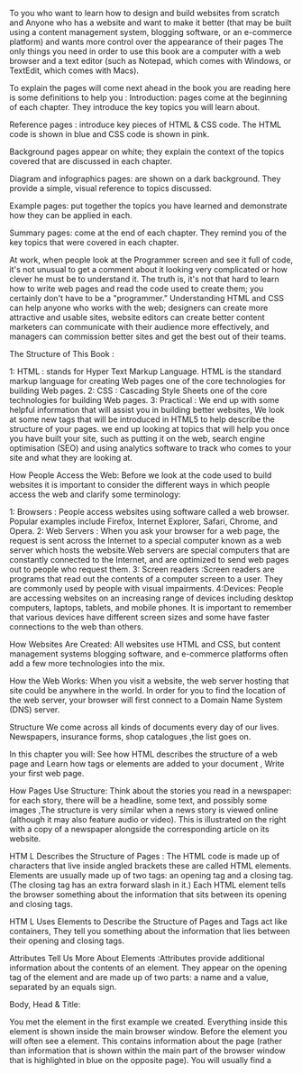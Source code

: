 To you  who want to learn how to design and build websites from scratch and Anyone who has a website and want to make it better   (that may be built using a content management system, blogging software, 
or an e-commerce platform) and wants more control over the appearance of their pages  The only things you need in order to use this book are a computer with a web browser and a text editor
 (such as Notepad, which comes with Windows, or TextEdit, which comes with Macs).

To explain  the pages will come next ahead in the book you are reading here is some definitions to help you :
Introduction: pages come at the beginning of each chapter. They introduce the key topics you will learn about.

Reference pages : introduce key pieces of HTML & CSS code. The HTML code is shown in blue and CSS code is shown in pink.

Background pages appear on white; they explain the context of the topics covered that are discussed in each chapter.

Diagram and infographics pages:  are shown on a dark background. They provide a simple, visual reference to topics discussed.

Example pages:  put together the topics you have learned and demonstrate how they can be applied in each.

Summary pages:  come at the end of each chapter. They remind you of the key topics that were covered in each chapter.


At work, when people look at the Programmer  screen and see it full of code, it's not unusual to get a comment about it looking very complicated or how clever he  must
be to understand it. The truth is, it's not that hard to learn how to write web pages and read the code used to create them; you certainly don't have to be a "programmer."
Understanding HTML and CSS can help anyone who works with the web; designers can create more attractive and usable sites, website editors can create better content
marketers can communicate with their audience more effectively, and managers can commission better sites and get the best out of their teams.

The Structure of This Book :

1: HTML : stands for Hyper Text Markup Language. HTML is the standard markup language for creating Web pages one of the  core technologies for building Web pages.
2: CSS : Cascading Style Sheets   one of the core technologies for building Web pages. 
3: Practical : We end up with some helpful information that will assist you in building better websites, We look at some new tags that will be introduced in HTML5 to help describe the structure of your pages.
we end up looking at topics that will help you once you have built your site, such as putting it on the web, search engine optimisation (SEO) and using analytics software to track who comes to your site and what they are looking at.

How People Access the Web: Before we look at the code used to build websites it is important to consider the different ways in which people access the web and clarify some terminology:

1: Browsers : People access websites using software called a web browser. Popular examples include Firefox, Internet Explorer, Safari, Chrome, and Opera.
2: Web Servers : When you ask your browser for a web page, the request is sent across the Internet to a special computer known as a web server which hosts the website.Web servers are special computers that are constantly 
connected to the Internet, and are optimized to send web pages out to people who request them.
3: Screen readers :Screen readers are programs that read out the contents of a computer screen to a user. They are commonly used by people with visual impairments.
4:Devices: People are accessing websites on an increasing range of devices including desktop computers, laptops, tablets, and mobile phones. It is important to
remember that various devices have different screen sizes and some have faster connections to the web than others.

How Websites Are Created: All websites use HTML and CSS, but content management systems  blogging software, and e-commerce platforms often add a few more technologies into the mix. 

How the Web Works: When you visit a website, the web server hosting that site could be anywhere in the
world. In order for you to find the location of the web server, your browser will first connect to a Domain Name System (DNS) server.





Structure
We come across all kinds of documents every day of our lives. Newspapers, insurance forms, shop catalogues ,the list goes on.

In this chapter you will:
See how HTML describes the structure of a web page  and  Learn how tags or elements are added to your document , Write your first web page.

How Pages Use Structure:
Think about the stories you read in a newspaper: for each story, there will be a headline, some text, and possibly some images ,The structure is very similar when a news story is viewed
online (although it may also feature audio or video). This is illustrated on the right with a copy of a newspaper alongside the corresponding article on its website.

HTM L Describes the Structure of Pages : The HTML code is made up of characters that live inside angled brackets these are called HTML elements. Elements are usually
made up of two tags: an opening tag and a closing tag. (The closing tag has an extra forward slash in it.) Each HTML element tells the browser something about the information that sits between its opening and closing tags.

HTM L Uses Elements to Describe the Structure of Pages and Tags act like containers, They tell you something about the information that lies between their opening and closing tags.

Attributes Tell Us More About Elements :Attributes provide additional information about the contents of an element. 
They appear on the opening tag of the element and are made up of two parts: a name and a value, separated by an equals sign.

Body, Head & Title:
<body> You met the <body> element in the first example we created. Everything inside this element is shown inside the main browser window.
<head> Before the <body> element you will often see a <head> element. This contains information about the page (rather than information that is shown within
the main part of the browser window that is highlighted in blue on the opposite page). You will usually find a <title> element inside the <head> element.
<title> The contents of the <title> element are either shown in the top of the browser, above where you usually type in the URL of the page you want to visit
or on the tab for that page (if your browser uses tabs to allow you to view multiple pages at the same time).


let me guide you throght steps to Creating a Web Page  on a PC:
To create your first web page on a PC, start up Notepad. You can find this by going to:
Start
All Programs (or Programs)
Accessories
Notepad
You might also like to download a free editor called Notepad++ from notepad-plus-plus.org.
Go to the File menu and select Save as... You will need to save the file somewhere you can remember.
Save this file as test.html




Looking at How Other sites are Built you can do that buy opening the page you want to look at and Once you have opened this
page, you can look for the View menu in your browser, and select  the option that says Source or View source.


In end of theis chapter Here is some of the thinge you know about now: 
* HTML pages are text documents.
* HTML uses tags (characters that sit inside angled brackets) to give the information they surround special meaning.
* Tags are often referred to as elements.
* Tags usually come in pairs. The opening tag denotes the start of a piece of content; the closing tag denotes the end.
* Opening tags can carry attributes, which tell us more about the content of that element.
* Attributes require a name and a value.
* To learn HTML you need to know what tags are available for you to use, what they do, and where they can go.


The Evolution of HTML:
- HTML 4 Released 1997
- XHTML 1.0 Released 2000
- HTML5 Released 2000

DOCTYPEs:Because there have beenseveral versions of HTML, each web page should begin with a DOCTYPE declaration to tell a browser which version of HTML
the page is using (althoughbrowsers usually display the page even if it is not included). We will therefore be including one in each example for the rest of the book.

there is a way to wright  Comments in HTML :  <!-- comment goes here -->

ID Attribute: 
Every HTML element can carry the id attribute. It is used to uniquely identify that element from other elements on the page.
The id attribute is known as a global attribute because it can be used on any element.

Class Attribute:
Its value should describe the class it belongs to. In the example on the left, key paragraphs have a class attribute whose value is
important. The class attribute on any element can share the same value. So, in this example, the value of important could be used on headings and links, too.

Block Elements: 
Some elements will always appear to start on a new line in the browser window. These are known as block level elements. Examples of block elements are <h1>, <p>, <ul>, and <li>.

Inline Elements: Some elements will always appear to continue on the same line as their neighbouring elements. These are known as inline elements. Examples of inline elements are <a>, <b>, <em>, and <img>.

Grouping Text &Elements In a Block:
*<div> * : element allows you to group a set of elements together in one block-level box.
*<span>* : The <span> element acts like
an inline equivalent of the <div> element. It is used to either:
1. Contain a section of text where there is no other suitable element to differentiate it from its surrounding text
2. Contain a number of inline elements.

* The most common reason why people use <span> elements is so that they can control the appearance of the content of these elements using CSS *

*<iframe> *:  An iframe is like a little window  that has been cut into your page — and in that window you can see another page. The term iframe is an abbreviation of inline frame.

-src : The src attribute specifies the URL of the page to show in the frame.
-height:  The height attribute specifies the height of the iframe in pixels.
-width:  The width attribute specifies the width of the iframe in pixels.

-scrolling: The scrolling attribute will not be supported in HTML5. In HTML 4 and XHTML, it indicates whether the iframe should
have scrollbars or not. This is important if the page inside the iframe is larger than the space you have allowed for it (using the height and width attributes). 
Scrollbars allow the user to move around the frame to see more content. It can take one of three values: yes (to show scrollbars), no (to hide scrollbars) and auto (to show them only if needed).

-frameborder: The frameborder attribute will not be supported in HTML5. In HTML 4 and XHTML, it indicates whether the frame should have
a border or not. A value of 0 indicates that no border should be shown. A value of 1 indicates that a border should be shown.

-seamless :In HTML5, a new attribute called seamless can be applied to an iframe where scrollbars are not desired. The seamlessattribute (like some other new
HTML5 attributes) does not need a value, but you will often see authors give it a value of seamless. Older browsers do not support the seamless attribute.

# Information About Your Pages:
* <meta> The <meta> element lives inside the <head> element and contains information about that web page.
* description This contains a description of the page. This description is commonly used by search engines to understand what the page is about and should be a maximum of 155 characters.
* keywords This contains a list of commaseparated words that a user might search on to find the page. In practice, this no longer has any noticeable effect on how search engines index your site.
* robots This indicates whether search engines should add this page to their search results or not. A value of noindex can be used if this page should not be added.
A value of nofollow can be used if search engines should add this page in their results but not any pages that it links to.
* author This defines the author of the web page.
* pragma This prevents the browser from caching the page. (That is, storing it locally to save time downloading it on subsequent visits.)
* expires Because browsers often cache the content of a page, the expires option can be used to indicate when the page should expire (and no longer be cached). Note that the date must be specified in the format shown.

### Escape Characters:There are some characters that are used in and reserved by HTML code. (For example, the left and right angled brackets.)

** DOCTYPES tell browsers which version of HTML you are using. 
** You can add comments to your code between the <!-- and --> markers.
** The id and class attributes allow you to identify particular elements.
** The <div> and <span> elements allow you to group block-level and inline elements together.
**  <iframes> cut windows into your web pages through which other pages can be displayed.
**  The <meta> tag allows you to supply all kinds of information about your web page.
**  Escape characters are used to include special characters in your pages such as <, >, 





HTML5 Layout:
HTML5 is introducing a new set of elements that help define the structure of a page.

Traditional HTML Layouts :
For a long time, web page authors used <div> elements to grouptogether related elements on the page (such as the elements that form a header, an article, footer or sidebar). 
Authors used class or id attributes to indicate the role of the <div> element in the structure of the page.

New Html 5 Layout Elements:
HTML5 introduces a new set of elements that allow you to divide up the parts of a page. The names of these elements indicate the kind of content
you will find in them. They are still subject to change, but that has not stopped many web page authors using them already.

Headers & Footers <header> <footer> :
The <header> and <footer> elements can be used for:
**  The main header or footer that appears at the top or bottom of every page on the site.
**  A header or footer for an individual <article> or <section> within the page

- Navigation <nav> : The <nav> element is used to contain the major navigational blocks on the site such as the primary site navigation.
- Articles <article> : The <article> element acts as a container for any section of a page that could stand alone and potentially be syndicated.
- Asides <aside> :  The <aside> element has two purposes, depending on whether it is inside an <article> element or not.
- Sections <section> : The <section> element groups related content together, and typically each section would have its own heading.
- Heading Groups <hgroup> : The purpose of the <hgroup> element is to group together a set of one or more <h1> through <h6> elements so that they are treated as one single heading.
- Figures <figure> <figcaption> :used when the content simply references the element (and not for something that is absolutely integral to the flow of a page).
- Sectioning El ements <div> : the <div> element will remain an important way to group together related elements, because you should not be using these new elements that you have just met for purposes other than those explicitly stated.
- Linking Around Block-Level El ements : HTML5 allows web page authors to place an <a> element around a block level element that contains child elements.  This allows you to turn an entire block into a link. 
This is not a new element in HTML5, but it was not seen as a correct usage of the <a> element in earlier versions of HTML.


## The new HTML5 elements indicate the purpose of different parts of a web page and help to describeits structure.
## The new elements provide clearer code (compared with using multiple <div> elements).
## Older browsers that do not understand HTML5 elements need to be told which elements are block-level elements.
## To make HTML5 elements work in Internet Explorer 8 (and older versions of IE), extra JavaScript is needed, which is available free from Google.




*Who is the Site For? *
**Every website should be designed for the target audience—not just for yourself or the**
**site owner. It is therefore very important to understand who your target audience is.**

*Every Websitew must have a Target Audience: individuals*
**What is the age range of your target audience?**
** Will your site appeal to more women or men? What is the mix?**
** Which country do your visitors live in?**
** Do they live in urban or rural areas?**
** What is the average income of visitors?**
** What level of education do they have?**
** What is their marital or family status?**
** What is their occupation?**
** How many hours do they work per week?**
** How often do they use the web?**
** What kind of device do they use to access the web?**

*Target Audience: Companies*
** What is the size of the company or relevant department?**
** What is the position of people in the company who visit your site?**
** Will visitors be using the site for themselves or for someone else?**
** How large is the budget they control?**

##Why People Visit YOUR Website :
Now that you know who your visitors are, you need to consider why they are coming. While some people will simply chance across your website, most will visit for a specific reason.

##What Your Visitors are Trying to Achieve :
It is unlikely that you will be able to list every reason why someone visits your site but you are looking for key tasks and motivations. This information can help guide your site designs.

##What Information Your Visitors Need :
You know who is coming to your site and why they are coming, so now you need to work out what information they need in order to achieve their goals quickly and effectively.

##How Of ten People Will Visit Your Site :
Some sites benefit from being updated more frequently than others. Some information (such as news) may be constantly changing, while other content remains relatively static.

##Site Maps :
Now that you know what needs to appear on your site, you can start to organize the information into sections or pages.

##WireFrames :
A wireframe is a simple sketch of the key information that needs to go on each page of a site. It shows the hierarchy of the information and how much space it might require.

##Getting your message across using design :
The primary aim of any kind of visual design is to communicate. Organizing and prioritizing information on a page helps users understand its importance and what order to read it in.

##Visual hierarchy :
Visual hierarchy refers to the order in which your eyes perceive what they see. It is created by adding visual contrast between the items being displayed. Items with higher contrast are recognized and processed first.

##grouping and Similarity :
When making sense of a design, we tend to organize visual elements into groups. Grouping related pieces of information together can make a design easier to comprehend.
Here are some ways this can be achieved:
*Proximity
*Closure
*Continuance
*White Space
*color
*Borders

###We naturally observe similarities in design, and things that are similar are perceived to be more related than things that are dissimilar. 
###Repetitionof similar color, size, orientation, texture, font, or shape, suggests that matching elements have similar importance or meaning.

*Designing Navigation :*
Site navigation not only helps people find where they want to go, but also helps them understand what your site is about and how it is organized.
 Good navigation tends to follow these principles: 
1-Concise: the navigation should be quick and easy to read.
2-Clear:Users should be able to predict the kind of information that they will find on the page before clicking on the link.
3-Selective:The primary navigation should only reflect the sections or content of the site.
4-Context :Good navigation provides context. It lets the user know where they are in the website at that moment.
5-Interactive :Each link should be big enough to click on and the appearance of the link should change when the user hovers over each item or clicks on it.
6-Consistent :The more pages a site contains, the larger the number of navigation items there will be. Although secondary navigation will change from page to page, it is best to keep the primary navigation exactly the same.

# *Summry:*
*It's important to understand w XX ho your target audience is, why they would come to your site, what information they want to find and when they are likely to return.
*Site maps allow you to plan the structure of a site.
*Wireframes allow you to organize the information that will need to go on each page.
*Design is about communication. Visual hierarchy helps visitors understand what you are trying to tell them.
*You can differentiate between pieces of information using size, color, and style.
*You can use grouping and similarity to help simplify the information you present.






How JavaScript Makes Web Pager Moreintractive:
- ACCESS CONTENT You can use JavaScript to select any element, attribute, or text from an HTML page. For example:
• Select the text inside all of the <hl> elements on a page
• Select any elements that have a c1ass attribute with a value of note
• Find out what was entered into a text input whose id attribute has a value of email
- MODIFY CONTENT :
You can use JavaScript to add elements, attributes, and text to the page, or remove them. For example:
• Add a paragraph of text after the first <hl> element
• Change the value of c 1 ass attributes to trigger new CSS rules for those elements
• Change the size or position of an <i mg> element 
- PROGRAM RULES:
 You can specify a set of steps for the browser to follow (like a recipe), which allows it to access or change the content of a page. For example:
• A gallery script could check which image a user clicked on and display a larger version of that image.
• A mortgage calculator could collect values from a form, perform calculation, and display repayments.
• An animation could check the dimensions of the browser window and move an image to the bottom of the viewable area (also known as the viewport).
- REACT TO EVENTS :
You can specify that a script should run when a specific event has occurred. For example, it could be run when:
• A button is pressed
• A link is clicked (or tapped) on
• A cursor hovers over an element
• Information is added to a form
• An interval of time has passed
• A web page has finished loading

Being able to change the content of an HTML page while it is loaded in the browser is very powerful. The examples below rely on the ability to:
- Access the content of the page
- Modify the content of the page
- Program rules or instructions the browser can follow
- React to events triggered by the user or browser

In order to teach you JavaScript, this book is divided into two sections:
1-CORE CONCEPTS The first nine chapters introduce you to the basics of programming and the JavaScript language. Along
the way you will learn how it is used to create more engaging, interactive, and usable websites.
2-PRACTICAL A PPLICATIONS By this point you will already have seen many examples of how JavaScript is used on popular
websites. This section brings together all of the techniques you have learned so far, to give you practical demonstrations of how JavaScript is used
by professional developers. Not only will you see a selection of in-depth examples, you will also learn more about the process of designing and writing
scripts from scratch.





Before you learn how to read and write the JavaScript language itself, you need to become familiar with some key
concepts in computer programming. They will be covered in three sections:

A- What is a script and how do I  create one?
B- How do computers fit in with the world around them?
C- How do I write a script for a web page?


*Once you have learned the basics you will be able to understand how the JavaScript*
*language can be used to tell browsers what you want them to do.*

###What is a script and how do I  create one : A script  is a series of instructions that a computer can follow to achieve a goal.
 ####WRITING A SCRIPT To write a script, you need to first state your goal and then list the tasks that need to be completed in order to achieve it.


Start with the big picture of what you want to achieve, and break that down into smaller steps :
1- DEFINE THE GOAL First, you need to define the task you want to achieve. You can think of this as a puzzle for the computer to solve.
2- DESIGN THE SCRIPT To design a script you split the goal out into a series of tasks that are going to be involved in solving this puzzle. This can be represented using a flowchart.
3- CODE EACH STEP Each of the steps needs to be written in a programming language that the compu ter understands. In our case, this is JavaScript.


###You need to learn to "think" like a computer because they solve tasks in different ways than you or I might approach them.

##A-What is a script and how do I  create one? 
 **A script is a series of instructions that the computer can follow in order to achieve a goal.**
 **Each time the script runs, it might only use a subset of all the instructions.**
 **Computers approach tasks in a different way than humans, so your instructions must let the computer solve the task prggrammatically.**
 **To approach writing a script, break down your goal into a series of tasks and then work out each step needed to complete that task (a flowchart can help).**

#B- How do computers fit in with the world around them?
COMPUTERS CREATE MODELS OF THE WORLD USING DATA :
- OBJECTS (THINGS) each  one can have its own :  -Properties  -Events -Methods
- PROPERTIES (CHARACTERISTICS) :Each property has a name and a value, and each of these name/value pairs tells you something about each individual instance of the object.

##METHODS:
**WHAT IS A METHOD : Methods typically represent how people (or other things) interact with an object in the real world.**
** WHAT DOES A METHOD DO? The code for a method can contain lots of instructions that together represent one task.**

###PUTTING IT ALL TOGETHER:
Computers use data to create models of things in the real world. The events, methods, and properties of an object all relate to each other.

####WEB BROWSERS ARE PROGRAMS BUILT USING OBJECTS.
Web browsers create similar models of the web page they are showing and of the browser window that the page is being shown in. 
WINDOW OBJECT
- On the right-hand page you can see a model of a computer with a browser open on the screen.
DOCUMENT OBJECT
- The current web page loaded into each window is modelled using a document object.

THE DOCUMENT OBJECT REPRESENTS AN HTML PAGE:
- Using the document object, you can access and change what content users see on the page and respond to how they interact with it.

####Like other objects that represent real-world things, the document object has:
** PROPERTIES Properties describe characteristics of the current web page (such as the t itle of the page).**
** METHODS Methods perform tasks associated with the document currently loaded in the browser (such as getting information from a specified element or adding new content).**
**EVENTS You can respond to events, such as a user clicking or tapping on an element. **
## HOW A BROWSER SEES A WEB PAGE::
In order to understand how you can change the content of an HTML page using JavaScript, you need to know how a browser interprets the HTML code and applies styling to it:
1- RECEIVE A PAGE AS HTML CODE Each page on a website can be seen as a separate document .
So, the web consists of many sites, each made up of one or more documents.
2- CREATE A MODEL OF THE PAGE AND STORE IT IN MEMORY The model shown on the right
hand page is a representation of one very basic page. Its structure is reminiscent of a family tree. At the top of the
model is a document object, which represents the whole document.
3- USE A RENDERING ENGINE TO SHOW THE PAGE ON SCREEN If there is no CSS, the rendering
engine will apply default styles to HTML elements. However, the HTML code for this example
links to a CSS style sheet, so the browser requests that file and displays the page accordingly.

##B- How do computers fit in with the world around them:
1-computer creates models of the world using data 
To make web pages interactive you need to write code that uses the browsers model of the web page 
2-the models use objects to represents physical things  objects cans have properties that tell us about the object 
3-programmers can weite code to say when this event occurs and run that code 
4-web browsers use HTML markup to create a model of the web page and each element creates its own node which is a kind of object



C- How do I write a script for a web page:

HOW HTML, CSS, & JAVASCRIPT FIT TOGETHER?
- CONTENT LAYER . html files This is where the content of the page lives. The HTML gives the page structure and adds semantics.
- PRESENTATION LAYER .css files The CSS enhances the HTML page with rules that state how the HTML content is presented (backgrounds, borders, box dimensions, colors, fonts, etc.).
- BEHAVIOR LAYER .js files This is where we can change how the page behaves, adding interact ivity. We will aim to keep as much of our JavaScript as possible in separate files.

PROGRESSIVE ENHANCEMENT:

1- HTML ONLY Starting with the HTML layer allows you to focus on the most important thing about your site: its content.
2- HTML+CSS Adding the CSS rules in a separate file keeps rules regarding how the page looks away from the content itself.
3- HTML+CSS+JAVASCRIPT The JavaScript is added last and enhances the usability of the page or the experience of interacting with the site.


CREATING A BASIC JAVASCRIPT:
JavaScript is written in plain text, just like HTML and CSS, so you do not need any new tools to write a script.


##LINKING TO A JAVASCRIPT FILE FROM AN HTML PAGE :
When you want to use JavaScript with a web page, you use the HTML <script> element to tell the browser it is coming across a script. Its s re attribute tells people where the JavaScript file is stored.




Table of Content  | source
------------ | -------------
Introduction  | Duckett HTML book 
Chapter 1 | Duckett HTML book 
Chapter 8 | Duckett HTML book 
Chapter 17 | Duckett HTML book 
Chapter 18 | Duckett HTML book 
Introduction |  Duckett JS book 
Chapter 1 |  Duckett JS book 


 
